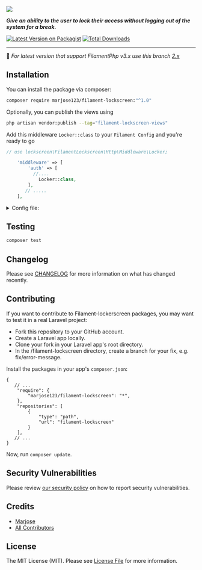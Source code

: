 ![](https://github.com/MarJose123/filament-lockscreen/blob/1.x/art/filament-lockscreen-1x.png)

**_Give an ability to the user to lock their access without logging out of the system for a break._**

[![Latest Version on Packagist](https://img.shields.io/packagist/v/marjose123/filament-lockscreen.svg?style=flat-square)](https://packagist.org/packages/marjose123/filament-lockscreen)
[![Total Downloads](https://img.shields.io/packagist/dt/marjose123/filament-lockscreen.svg?style=flat-square)](https://packagist.org/packages/marjose123/filament-lockscreen)

---
:rotating_light: _For latest version that support FilamentPhp v3.x use this branch [2.x](https://github.com/MarJose123/filament-lockscreen/tree/2.x)_


## Installation

You can install the package via composer:

```bash
composer require marjose123/filament-lockscreen:"^1.0"
```

Optionally, you can publish the views using

```bash
php artisan vendor:publish --tag="filament-lockscreen-views"
```
Add this middleware `Locker::class` to your `Filament Config` and you're ready to go
```php
// use lockscreen\FilamentLockscreen\Http\Middleware\Locker;

    'middleware' => [
        'auth' => [
          //....
            Locker::class,
        ],
       // .....
    ],
```
<details>
<summary>Config file: </summary>

```php
return [

    /*
     *  Lock Screen Icon
     */
    'icon' => 'heroicon-s-lock-closed',

    /*
     *  Lock Screen URL
     * 
     * Note: do not provide base url `/` or empty, otherwise it will return default url
     */
    'url' => '/screen/lock',

    /*
    | ------------------------------------------------------------------------------------------------
    |   Table Column Name
    | ------------------------------------------------------------------------------------------------
    | Change the table column name if your login authentication column is checking on a different field and not on the default field ('email and password') column of the table.
    */
    'table_columns' => [
        'account_username_field' => 'email',
        'account_password_field' => 'password',
    ],

    /* =======================================
     *   if `enable_redirect_to` is TRUE then after login, it will be redirected to the route setup under `redirect_route`
     */
    'enable_redirect_to' => false,
    'redirect_route' => 'filament.pages.dashboard',

    /* =======================================
    *   RATE LIMIT
     *  change to false the `enable_rate_limit` to disable preventing user to input after several login failure.
    */
    'rate_limit' => [
        'enable_rate_limit' => true,
        'rate_limit_max_count' => 5, // max count for failure login allowed.
        'force_logout' => false,
    ],
    /* =========================
    *  Path segmentation locking
    *  e.g., if the segment is enabled then locked_path = ['admin', 'employee']
    *  www.domain.com/admin/ <== Locked, because this segment path is added to the locked_path
    *  www.domain.com/employee/ <== Locked, because this segment path is added to the locked_path
    *  www.domain.com/portal/ <== unlocked and will not be checked by the locker middleware even if the user lock their screen
    *
    * Note: make sure your segment_needle and allowed path is aligned
    */
    'segment' => [
        'specific_path_only' => false, // if false, then all the request will be blocked by the locker and will be redirected to the authentication page
        'segment_needle' => 1, // see the https://laravel.com/api/9.x/Illuminate/Http/Request.html#method_segment
        'locked_path' => [], //
    ],
];
```
</details>

## Testing

```bash
composer test
```

## Changelog

Please see [CHANGELOG](CHANGELOG.md) for more information on what has changed recently.

## Contributing

If you want to contribute to Filament-lockerscreen packages, you may want to test it in a real Laravel project:

* Fork this repository to your GitHub account.
* Create a Laravel app locally.
* Clone your fork in your Laravel app's root directory.
* In the /filament-lockscreen directory, create a branch for your fix, e.g. fix/error-message.

Install the packages in your app's `composer.json`:

```
{
   // ...
    "require": {
        "marjose123/filament-lockscreen": "*",
    },
    "repositories": [
        {
            "type": "path",
            "url": "filament-lockscreen"
        }
    ],
   // ...
}
```
Now, run `composer update`.

## Security Vulnerabilities

Please review [our security policy](../../security/policy) on how to report security vulnerabilities.

## Credits

- [Marjose](https://github.com/MarJose123)
- [All Contributors](../../contributors)

## License

The MIT License (MIT). Please see [License File](LICENSE.md) for more information.
